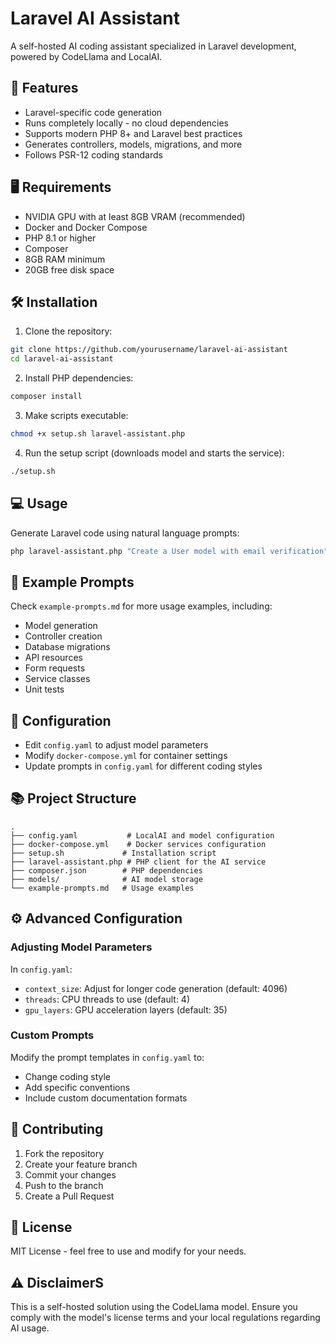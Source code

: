 # Laravel AI Assistant

A self-hosted AI coding assistant specialized in Laravel development, powered by CodeLlama and LocalAI.

## 🚀 Features

- Laravel-specific code generation
- Runs completely locally - no cloud dependencies
- Supports modern PHP 8+ and Laravel best practices
- Generates controllers, models, migrations, and more
- Follows PSR-12 coding standards

## 🖥️ Requirements

- NVIDIA GPU with at least 8GB VRAM (recommended)
- Docker and Docker Compose
- PHP 8.1 or higher
- Composer
- 8GB RAM minimum
- 20GB free disk space

## 🛠️ Installation

1. Clone the repository:
```bash
git clone https://github.com/yourusername/laravel-ai-assistant
cd laravel-ai-assistant
```

2. Install PHP dependencies:
```bash
composer install
```

3. Make scripts executable:
```bash
chmod +x setup.sh laravel-assistant.php
```

4. Run the setup script (downloads model and starts the service):
```bash
./setup.sh
```

## 💻 Usage

Generate Laravel code using natural language prompts:

```bash
php laravel-assistant.php "Create a User model with email verification"
```

## 📝 Example Prompts

Check `example-prompts.md` for more usage examples, including:
- Model generation
- Controller creation
- Database migrations
- API resources
- Form requests
- Service classes
- Unit tests

## 🔧 Configuration

- Edit `config.yaml` to adjust model parameters
- Modify `docker-compose.yml` for container settings
- Update prompts in `config.yaml` for different coding styles

## 📚 Project Structure

```
.
├── config.yaml           # LocalAI and model configuration
├── docker-compose.yml    # Docker services configuration
├── setup.sh             # Installation script
├── laravel-assistant.php # PHP client for the AI service
├── composer.json        # PHP dependencies
├── models/              # AI model storage
└── example-prompts.md   # Usage examples
```

## ⚙️ Advanced Configuration

### Adjusting Model Parameters

In `config.yaml`:
- `context_size`: Adjust for longer code generation (default: 4096)
- `threads`: CPU threads to use (default: 4)
- `gpu_layers`: GPU acceleration layers (default: 35)

### Custom Prompts

Modify the prompt templates in `config.yaml` to:
- Change coding style
- Add specific conventions
- Include custom documentation formats

## 🤝 Contributing

1. Fork the repository
2. Create your feature branch
3. Commit your changes
4. Push to the branch
5. Create a Pull Request

## 📄 License

MIT License - feel free to use and modify for your needs.

## ⚠️ DisclaimerS

This is a self-hosted solution using the CodeLlama model. Ensure you comply with the model's license terms and your local regulations regarding AI usage.